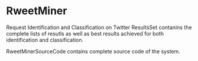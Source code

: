 # RweetMiner
Request Identification and Classification on Twitter
ResultsSet contanins the complete lists of resutls as well as best results achieved for both identification and classification.

RweetMinerSourceCode contains complete source code of the system.
